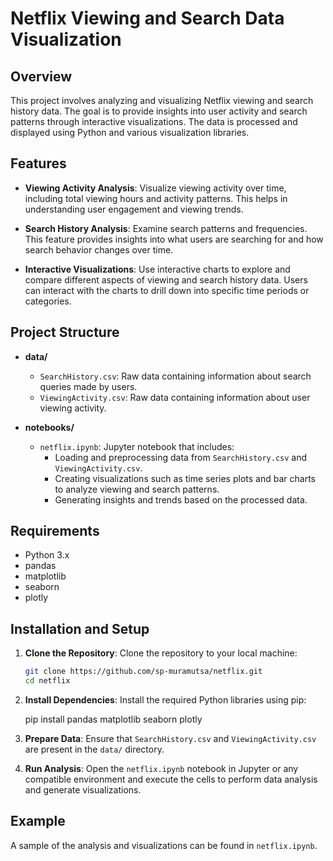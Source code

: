 # Netflix Viewing and Search Data Visualization

## Overview

This project involves analyzing and visualizing Netflix viewing and search history data. The goal is to provide insights into user activity and search patterns through interactive visualizations. The data is processed and displayed using Python and various visualization libraries.

## Features

- **Viewing Activity Analysis**: Visualize viewing activity over time, including total viewing hours and activity patterns. This helps in understanding user engagement and viewing trends.

- **Search History Analysis**: Examine search patterns and frequencies. This feature provides insights into what users are searching for and how search behavior changes over time.

- **Interactive Visualizations**: Use interactive charts to explore and compare different aspects of viewing and search history data. Users can interact with the charts to drill down into specific time periods or categories.

## Project Structure

- **data/**
  - `SearchHistory.csv`: Raw data containing information about search queries made by users.
  - `ViewingActivity.csv`: Raw data containing information about user viewing activity.

- **notebooks/**
  - `netflix.ipynb`: Jupyter notebook that includes:
    - Loading and preprocessing data from `SearchHistory.csv` and `ViewingActivity.csv`.
    - Creating visualizations such as time series plots and bar charts to analyze viewing and search patterns.
    - Generating insights and trends based on the processed data.

## Requirements

- Python 3.x
- pandas
- matplotlib
- seaborn
- plotly

## Installation and Setup

1. **Clone the Repository**:
   Clone the repository to your local machine:

   ```bash
   git clone https://github.com/sp-muramutsa/netflix.git
   cd netflix
   ```

3. **Install Dependencies**:
   Install the required Python libraries using pip:

   pip install pandas matplotlib seaborn plotly

4. **Prepare Data**:
   Ensure that `SearchHistory.csv` and `ViewingActivity.csv` are present in the `data/` directory.

5. **Run Analysis**:
   Open the `netflix.ipynb` notebook in Jupyter or any compatible environment and execute the cells to perform data analysis and generate visualizations.

## Example

A sample of the analysis and visualizations can be found in `netflix.ipynb`.
